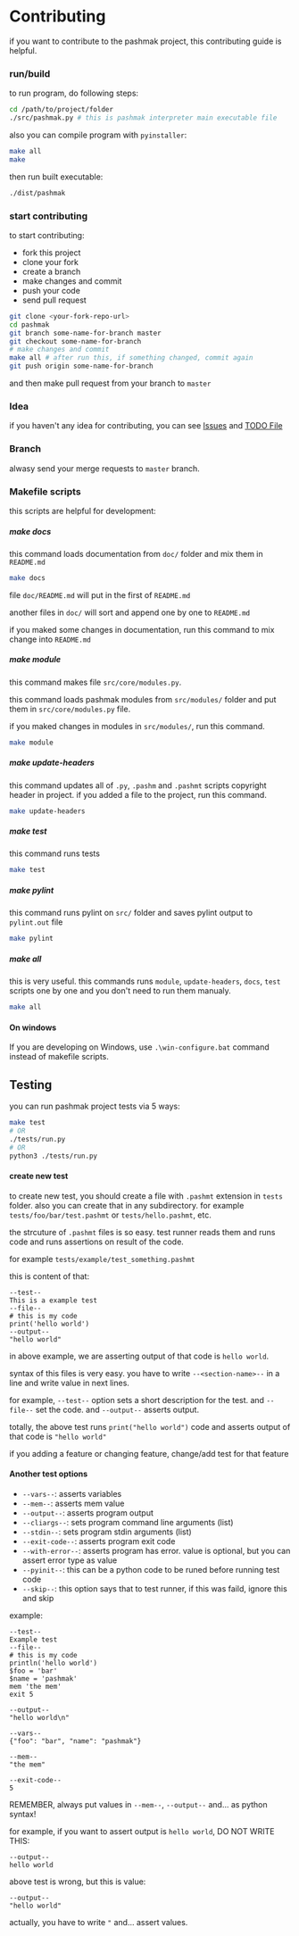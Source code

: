 # Contributing
if you want to contribute to the pashmak project, this contributing guide is helpful.

### run/build
to run program, do following steps:

```bash
cd /path/to/project/folder
./src/pashmak.py # this is pashmak interpreter main executable file
```

also you can compile program with `pyinstaller`:

```bash
make all
make
```

then run built executable:

```bash
./dist/pashmak
```

### start contributing

to start contributing:
- fork this project
- clone your fork
- create a branch
- make changes and commit
- push your code
- send pull request

```bash
git clone <your-fork-repo-url>
cd pashmak
git branch some-name-for-branch master
git checkout some-name-for-branch
# make changes and commit
make all # after run this, if something changed, commit again
git push origin some-name-for-branch
```

and then make pull request from your branch to `master`

### Idea
if you haven't any idea for contributing, you can see [Issues](https://github.com/pashmaklang/pashmak/issues) and [TODO File](/TODO.md)

### Branch
alwasy send your merge requests to `master` branch.

### Makefile scripts
this scripts are helpful for development:

##### make docs
this command loads documentation from `doc/` folder and mix them in `README.md`

```bash
make docs
```

file `doc/README.md` will put in the first of `README.md`

another files in `doc/` will sort and append one by one to `README.md`

if you maked some changes in documentation, run this command to mix change into `README.md`

##### make module
this command makes file `src/core/modules.py`.

this command loads pashmak modules from `src/modules/` folder and put them in `src/core/modules.py` file.

if you maked changes in modules in `src/modules/`, run this command.

```bash
make module
```

##### make update-headers
this command updates all of `.py`, `.pashm` and `.pashmt` scripts copyright header in project. if you added a file to the project, run this command.

```bash
make update-headers
```

##### make test
this command runs tests

```bash
make test
```

##### make pylint
this command runs pylint on `src/` folder and saves pylint output to `pylint.out` file

```bash
make pylint
```

##### make all
this is very useful. this commands runs `module`, `update-headers`, `docs`, `test` scripts one by one and you don't need to run them manualy.

```bash
make all
```

#### On windows
If you are developing on Windows, use `.\win-configure.bat` command instead of makefile scripts.

## Testing
you can run pashmak project tests via 5 ways:

```bash
make test
# OR
./tests/run.py
# OR
python3 ./tests/run.py
```

#### create new test
to create new test, you should create a file with `.pashmt` extension in `tests` folder. also you can create that in any subdirectory. for example `tests/foo/bar/test.pashmt` or `tests/hello.pashmt`, etc.

the strcuture of `.pashmt` files is so easy. test runner reads them and runs code and runs assertions on result of the code.

for example `tests/example/test_something.pashmt`

this is content of that:

```
--test--
This is a example test
--file--
# this is my code
print('hello world')
--output--
"hello world"
```

in above example, we are asserting output of that code is `hello world`.

syntax of this files is very easy.
you have to write `--<section-name>--` in a line and write value in next lines.

for example, `--test--` option sets a short description for the test.
and `--file--` set the code. and `--output--` asserts output.

totally, the above test runs `print("hello world")` code and asserts output of that code is `"hello world"`

if you adding a feature or changing feature, change/add test for that feature

#### Another test options
- `--vars--`: asserts variables
- `--mem--`: asserts mem value
- `--output--`: asserts program output
- `--cliargs--`: sets program command line arguments (list)
- `--stdin--`: sets program stdin arguments (list)
- `--exit-code--`: asserts program exit code
- `--with-error--`: asserts program has error. value is optional, but you can assert error type as value
- `--pyinit--`: this can be a python code to be runed before running test code
- `--skip--`: this option says that to test runner, if this was faild, ignore this and skip

example:

```
--test--
Example test
--file--
# this is my code
println('hello world')
$foo = 'bar'
$name = 'pashmak'
mem 'the mem'
exit 5

--output--
"hello world\n"

--vars--
{"foo": "bar", "name": "pashmak"}

--mem--
"the mem"

--exit-code--
5
```

REMEMBER, always put values in `--mem--`, `--output--` and... as python syntax!

for example, if you want to assert output is `hello world`, DO NOT WRITE THIS:

```
--output--
hello world
```

above test is wrong, but this is value:

```
--output--
"hello world"
```

actually, you have to write `"` and... assert values.
